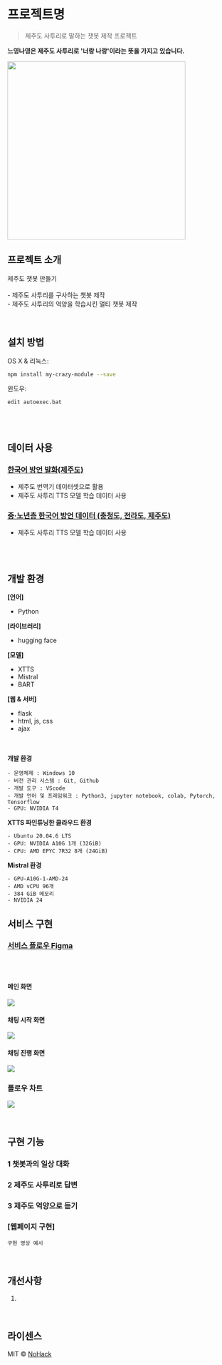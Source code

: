 # 프로젝트명
> 제주도 사투리로 말하는 챗봇 제작 프로젝트

**느영나영은 제주도 사투리로 '너랑 나랑'이라는 뜻을 가지고 있습니다.**

<img src="https://i.imgur.com/5uUlaGF.png" width="400" height="400"/>

## 프로젝트 소개

<p align="justify">
제주도 챗봇 만들기
  <br/>
  <br/>
- 제주도 사투리를 구사하는 챗봇 제작<br/>
- 제주도 사투리의 억양을 학습시킨 멀티 챗봇 제작<br/>
  
</p> 
<br></bf>

## 설치 방법

OS X & 리눅스:

```sh
npm install my-crazy-module --save
```

윈도우:

```sh
edit autoexec.bat
```

<br></br>
## 데이터 사용
### [한국어 방언 발화(제주도)](https://www.aihub.or.kr/aihubdata/data/view.do?currMenu=&topMenu=&aihubDataSe=data&dataSetSn=121)
- 제주도 번역기 데이터셋으로 활용
- 제주도 사투리 TTS 모델 학습 데이터 사용

### [중·노년층 한국어 방언 데이터 (충청도, 전라도, 제주도)](https://www.aihub.or.kr/aihubdata/data/view.do?currMenu=&topMenu=&aihubDataSe=data&dataSetSn=71558)
- 제주도 사투리 TTS 모델 학습 데이터 사용

<br></br>

## 개발 환경

**[언어]**
- Python


**[라이브러리]**
- hugging face


**[모델]**
- XTTS
- Mistral
- BART

  
**[웹 & 서버]**
- flask
- html, js, css
- ajax

<br></br>
**개발 환경**
```
- 운영체제 : Windows 10
- 버전 관리 시스템 : Git, Github
- 개발 도구 : VScode
- 개발 언어 및 프레임워크 : Python3, jupyter notebook, colab, Pytorch, Tensorflow
- GPU: NVIDIA T4
```

**XTTS 파인튜닝한 클라우드 환경**
```
- Ubuntu 20.04.6 LTS
- GPU: NVIDIA A10G 1개 (32GiB)
- CPU: AMD EPYC 7R32 8개 (24GiB)
```

**Mistral 환경**
```
- GPU-A10G-1-AMD-24
- AMD vCPU 96개
- 384 GiB 메모리
- NVIDIA 24
```


## 서비스 구현

### [서비스 플로우 Figma](https://www.figma.com/proto/F8WqhYwGj6cyRdHTCL6arQ/AI-Chatbot-UI-Kit-(Community)?page-id=0%3A1&type=design&node-id=102-487&viewport=105%2C1007%2C0.22&t=GJjLAb9scIw3y7wj-1&scaling=min-zoom&starting-point-node-id=102%3A487&mode=design)
<br></br>
#### 메인 화면
![](https://i.imgur.com/pfWP8fe.png)
#### 채팅 시작 화면
![](https://i.imgur.com/KJSZMEi.png)
#### 채팅 진행 화면
![](https://i.imgur.com/EqkxL4W.png)
### 플로우 차트
![](https://i.imgur.com/t6bow7X.png)


<br>

## 구현 기능

### 1 챗봇과의 일상 대화
### 2 제주도 사투리로 답변
### 3 제주도 억양으로 듣기


### [웹페이지 구현]
```
구현 영상 예시
```


</br>

## 개선사항

<p align="justify">

</p>

1.

<br>

## 라이센스

MIT &copy; [NoHack](mailto:lbjp114@gmail.com)

<!-- Stack Icon Refernces -->

[js]: /images/stack/javascript.svg
[ts]: /images/stack/typescript.svg
[react]: /images/stack/react.svg
[node]: /images/stack/node.svg




<br>
